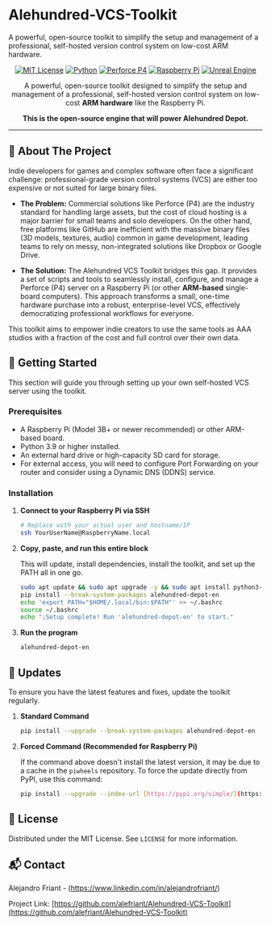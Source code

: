 # Alehundred-VCS-Toolkit
A powerful, open-source toolkit to simplify the setup and management of a professional, self-hosted version control system on low-cost ARM hardware.

<div align="center">

[![MIT License](https://img.shields.io/badge/License-MIT-blue.svg)](https://choosealicense.com/licenses/mit/)
[![Python](https://img.shields.io/badge/Python-3.9+-yellow.svg)](https://www.python.org/)
[![Perforce P4](https://img.shields.io/badge/Supports-Perforce%20P4-purple.svg)](https://www.perforce.com/products/helix-core)
[![Raspberry Pi](https://img.shields.io/badge/Runs%20on-Raspberry%20Pi-red.svg)](https://www.raspberrypi.org/)
[![Unreal Engine](https://img.shields.io/badge/For-Unreal%20Engine-blueviolet.svg)](https://www.unrealengine.com/)

A powerful, open-source toolkit designed to simplify the setup and management of a professional, self-hosted version control system on low-cost **ARM hardware** like the Raspberry Pi.

**This is the open-source engine that will power Alehundred Depot.**

</div>

---

## 📖 About The Project

Indie developers for games and complex software often face a significant challenge: professional-grade version control systems (VCS) are either too expensive or not suited for large binary files.

* **The Problem:** Commercial solutions like Perforce (P4) are the industry standard for handling large assets, but the cost of cloud hosting is a major barrier for small teams and solo developers. On the other hand, free platforms like GitHub are inefficient with the massive binary files (3D models, textures, audio) common in game development, leading teams to rely on messy, non-integrated solutions like Dropbox or Google Drive.

* **The Solution:** The Alehundred VCS Toolkit bridges this gap. It provides a set of scripts and tools to seamlessly install, configure, and manage a Perforce (P4) server on a Raspberry Pi (or other **ARM-based** single-board computers). This approach transforms a small, one-time hardware purchase into a robust, enterprise-level VCS, effectively democratizing professional workflows for everyone.

This toolkit aims to empower indie creators to use the same tools as AAA studios with a fraction of the cost and full control over their own data.

## 🚀 Getting Started

This section will guide you through setting up your own self-hosted VCS server using the toolkit.

### Prerequisites

* A Raspberry Pi (Model 3B+ or newer recommended) or other ARM-based board.
* Python 3.9 or higher installed.
* An external hard drive or high-capacity SD card for storage.
* For external access, you will need to configure Port Forwarding on your router and consider using a Dynamic DNS (DDNS) service.

### Installation

1.  **Connect to your Raspberry Pi via SSH**

    ```bash
    # Replace with your actual user and hostname/IP
    ssh YourUserName@RaspberryName.local 
    ```
    
2.  **Copy, paste, and run this entire block**

    This will update, install dependencies, install the toolkit, and set up the PATH all in one go.

    ```bash
    sudo apt update && sudo apt upgrade -y && sudo apt install python3-pip -y
    pip install --break-system-packages alehundred-depot-en
    echo 'export PATH="$HOME/.local/bin:$PATH"' >> ~/.bashrc
    source ~/.bashrc
    echo "¡Setup complete! Run 'alehundred-depot-en' to start."
    ```

3.  **Run the program**

    ```bash
    alehundred-depot-en
    ```
    
## 🔄 Updates

To ensure you have the latest features and fixes, update the toolkit regularly.

1.  **Standard Command**

    ```bash
    pip install --upgrade --break-system-packages alehundred-depot-en
    ```

2.  **Forced Command (Recommended for Raspberry Pi)**

    If the command above doesn't install the latest version, it may be due to a cache in the `piwheels` repository. To force the update directly from PyPI, use this command:

    ```bash
    pip install --upgrade --index-url [https://pypi.org/simple/](https://pypi.org/simple/) --break-system-packages alehundred-depot-en
    ```

## 📜 License

Distributed under the MIT License. See `LICENSE` for more information.

## 📬 Contact

Alejandro Friant - (https://www.linkedin.com/in/alejandrofriant/)

Project Link: [https://github.com/alefriant/Alehundred-VCS-Toolkit](https://github.com/alefriant/Alehundred-VCS-Toolkit)
